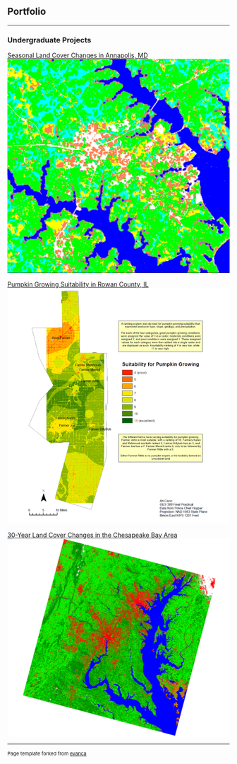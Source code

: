 ## Portfolio

---

### Undergraduate Projects

[Seasonal Land Cover Changes in Annapolis, MD](/pdf/Figure1.pdf)
[<img src="images/Annapolis.PNG"/>](/pdf/Figure1.pdf)

[Pumpkin Growing Suitability in Rowan County, IL](/pdf/GES386_Practical.pdf)
[<img src="images/386Practical.PNG"/>](/pdf/GES386_Practical.pdf)

[30-Year Land Cover Changes in the Chesapeake Bay Area](/pdf/GES381GroupProject.pdf)
[<img src="images/2015LandCover.PNG"/>](/pdf/GES381GroupProject.pdf)

---
<p style="font-size:11px">Page template forked from <a href="https://github.com/evanca/quick-portfolio">evanca</a></p>
<!-- Remove above link if you don't want to attibute -->
